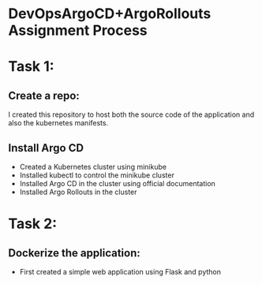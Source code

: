 # DevOpsArgoCD+ArgoRollouts Assignment Process
# Task 1:
## Create a repo:
I created this repository to host both the source code of the application and also the kubernetes manifests.
## Install Argo CD
- Created a Kubernetes cluster using minikube
- Installed kubectl to control the minikube cluster
- Installed Argo CD in the cluster using official documentation
- Installed Argo Rollouts in the cluster 

# Task 2:
## Dockerize the application:
- First created a simple web application using Flask and python
